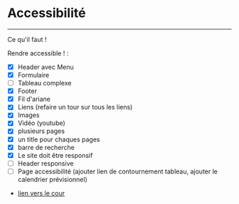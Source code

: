 # Accessibilité

---

Ce qu'il faut !

Rendre accessible ! :

- [x] Header avec Menu
- [x] Formulaire
- [ ] Tableau complexe
- [x] Footer
- [x] Fil d'ariane
- [x] Liens (refaire un tour sur tous les liens)
- [x] Images
- [x] Vidéo (youtube)
- [x] plusieurs pages
- [x] un title pour chaques pages
- [x] barre de recherche
- [x] Le site doit être responsif
- [ ] Header responsive
- [ ] Page accessibilité (ajouter lien de contournement tableau, ajouter le calendrier prévisionnel)

-   [lien vers le cour](https://intra.iha.unistra.fr/doku.php?id=intranet_qlio:wahl-cours-qlio)
